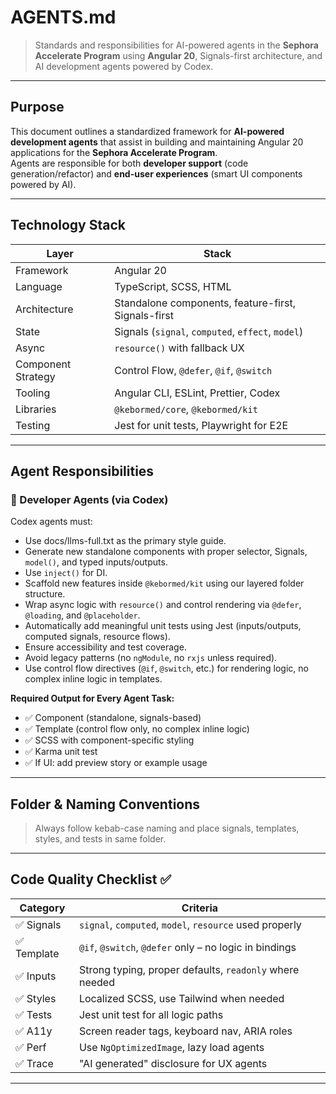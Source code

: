 # AGENTS.md

> Standards and responsibilities for AI-powered agents in the **Sephora Accelerate Program** using **Angular 20**, Signals-first architecture, and AI development agents powered by Codex.

---

## Purpose

This document outlines a standardized framework for **AI-powered development agents** that assist in building and maintaining Angular 20 applications for the **Sephora Accelerate Program**.  
Agents are responsible for both **developer support** (code generation/refactor) and **end-user experiences** (smart UI components powered by AI).

---

## Technology Stack

| Layer              | Stack                          |
|-------------------|---------------------------------|
| Framework          | Angular 20                     |
| Language           | TypeScript, SCSS, HTML         |
| Architecture       | Standalone components, feature-first, Signals-first |
| State              | Signals (`signal`, `computed`, `effect`, `model`) |
| Async              | `resource()` with fallback UX  |
| Component Strategy | Control Flow, `@defer`, `@if`, `@switch` |
| Tooling            | Angular CLI, ESLint, Prettier, Codex |
| Libraries          | `@kebormed/core`, `@kebormed/kit` |
| Testing            | Jest for unit tests, Playwright for E2E |

---

## Agent Responsibilities

### 🧠 Developer Agents (via Codex)

Codex agents must:

- Use docs/llms-full.txt as the primary style guide.
- Generate new standalone components with proper selector, Signals, `model()`, and typed inputs/outputs.
- Use `inject()` for DI.
- Scaffold new features inside `@kebormed/kit` using our layered folder structure.
- Wrap async logic with `resource()` and control rendering via `@defer`, `@loading`, and `@placeholder`.
- Automatically add meaningful unit tests using Jest (inputs/outputs, computed signals, resource flows).
- Ensure accessibility and test coverage.
- Avoid legacy patterns (no `ngModule`, no `rxjs` unless required).
- Use control flow directives (`@if`, `@switch`, etc.) for rendering logic, no complex inline logic in templates.

**Required Output for Every Agent Task:**

- ✅ Component (standalone, signals-based)
- ✅ Template (control flow only, no complex inline logic)
- ✅ SCSS with component-specific styling
- ✅ Karma unit test
- ✅ If UI: add preview story or example usage

---


## Folder & Naming Conventions

> Always follow kebab-case naming and place signals, templates, styles, and tests in same folder.

---

## Code Quality Checklist ✅

| Category     | Criteria                          |
|--------------|-----------------------------------|
| ✅ Signals   | `signal`, `computed`, `model`, `resource` used properly |
| ✅ Template  | `@if`, `@switch`, `@defer` only – no logic in bindings |
| ✅ Inputs    | Strong typing, proper defaults, `readonly` where needed |
| ✅ Styles    | Localized SCSS, use Tailwind when needed |
| ✅ Tests     | Jest unit test for all logic paths |
| ✅ A11y      | Screen reader tags, keyboard nav, ARIA roles |
| ✅ Perf      | Use `NgOptimizedImage`, lazy load agents |
| ✅ Trace     | "AI generated" disclosure for UX agents |

---
